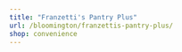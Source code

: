 ```yaml
---
title: "Franzetti's Pantry Plus"
url: /bloomington/franzettis-pantry-plus/
shop: convenience
---
```

